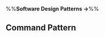 <link rel="stylesheet" href="{{baseUrl}}/css/textbook.css">

<div class="website-content">

%%**Software Design Patterns →**%%

## Command Pattern

<div id="main">

<include src="what/embed.md" />

</div>

</div>
